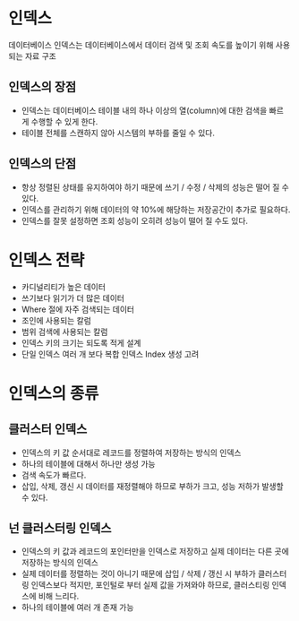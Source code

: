 # 인덱스

데이터베이스 인덱스는 데이터베이스에서 
데이터 검색 및 조회 속도를 높이기 위해 사용되는 자료 구조

## 인덱스의 장점

- 인덱스는 데이터베이스 테이블 내의 하나 이상의 열(column)에 대한 
검색을 빠르게 수행할 수 있게 한다.
- 테이블 전체를 스캔하지 않아 시스템의 부하를 줄일 수 있다.

## 인덱스의 단점

- 항상 정렬된 상태를 유지하여야 하기 때문에 쓰기 / 수정 / 삭제의 성능은 떨어 질 수 있다.
- 인덱스를 관리하기 위해 데이터의 약 10%에 해당하는 저장공간이 추가로 필요하다.
- 인덱스를 잘못 설정하면 조회 성능이 오히려 성능이 떨어 질 수도 있다.

# 인덱스 전략

- 카디널리티가 높은 데이터
- 쓰기보다 읽기가 더 많은 데이터
- Where 절에 자주 검색되는 데이터
- 조인에 사용되는 칼럼
- 범위 검색에 사용되는 칼럼
- 인덱스 키의 크기는 되도록 적게 설계
- 단일 인덱스 여러 개 보다 복합 인덱스 Index 생성 고려

# 인덱스의 종류

## 클러스터 인덱스

- 인덱스의 키 값 순서대로 레코드를 정렬하여 저장하는 방식의 인덱스
- 하나의 테이블에 대해서 하나만 생성 가능
- 검색 속도가 빠르다.
- 삽입, 삭제, 갱신 시 데이터를 재정렬해야 하므로 부하가 크고, 성능 저하가 발생할 수 있다.

## 넌 클러스터링 인덱스

- 인덱스의 키 값과 레코드의 포인터만을 인덱스로 저장하고 
실제 데이터는 다른 곳에 저장하는 방식의 인덱스
- 실제 데이터를 정렬하는 것이 아니기 때문에 삽입 / 삭제 / 갱신 시 부하가 클러스터링 인덱스보다 적지만, 포인털로 부터 실제 값을 가져와야 하므로, 클러스티링 인덱스에 비해 느리다.
- 하나의 테이블에 여러 개 존재 가능
